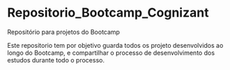 # Repositorio_Bootcamp_Cognizant
Repositório para projetos do Bootcamp

Este repositorio tem por objetivo guarda todos os projeto desenvolvidos ao longo do Bootcamp, e compartilhar o processo de desenvolvimento dos estudos durante todo o processo.
